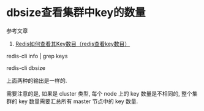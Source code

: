 # dbsize查看集群中key的数量

参考文章

1. [Redis如何查看其Key数目（redis查看key数目）](https://www.dbs724.com/336157.html)

redis-cli info | grep keys

redis-cli dbsize

上面两种的输出是一样的.

需要注意的是, 如果是 cluster 类型, 每个 node 上的 key 数量是不相同的, 整个集群的 key 数量需要汇总所有 master 节点中的 key 数量.
